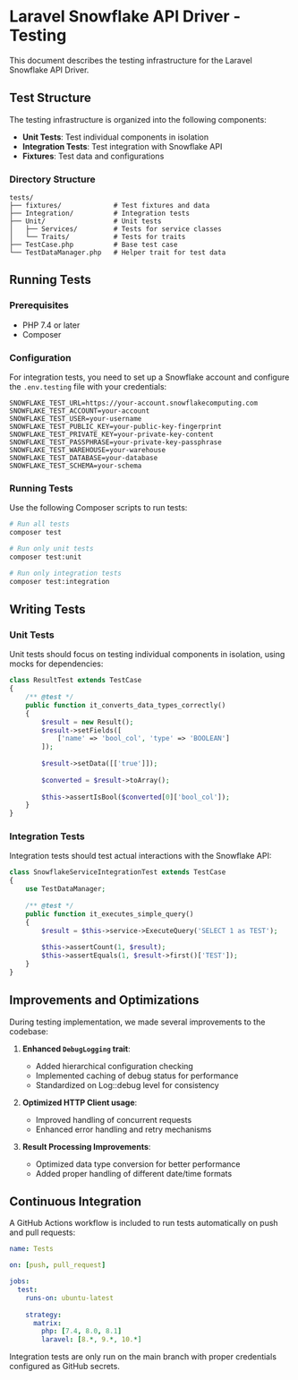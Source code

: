 # Laravel Snowflake API Driver - Testing

This document describes the testing infrastructure for the Laravel Snowflake API Driver.

## Test Structure

The testing infrastructure is organized into the following components:

- **Unit Tests**: Test individual components in isolation
- **Integration Tests**: Test integration with Snowflake API
- **Fixtures**: Test data and configurations

### Directory Structure

```
tests/
├── fixtures/             # Test fixtures and data
├── Integration/          # Integration tests 
├── Unit/                 # Unit tests
│   ├── Services/         # Tests for service classes
│   └── Traits/           # Tests for traits
├── TestCase.php          # Base test case
└── TestDataManager.php   # Helper trait for test data
```

## Running Tests

### Prerequisites

- PHP 7.4 or later
- Composer

### Configuration

For integration tests, you need to set up a Snowflake account and configure the `.env.testing` file with your credentials:

```env
SNOWFLAKE_TEST_URL=https://your-account.snowflakecomputing.com
SNOWFLAKE_TEST_ACCOUNT=your-account
SNOWFLAKE_TEST_USER=your-username
SNOWFLAKE_TEST_PUBLIC_KEY=your-public-key-fingerprint
SNOWFLAKE_TEST_PRIVATE_KEY=your-private-key-content
SNOWFLAKE_TEST_PASSPHRASE=your-private-key-passphrase
SNOWFLAKE_TEST_WAREHOUSE=your-warehouse
SNOWFLAKE_TEST_DATABASE=your-database
SNOWFLAKE_TEST_SCHEMA=your-schema
```

### Running Tests

Use the following Composer scripts to run tests:

```bash
# Run all tests
composer test

# Run only unit tests
composer test:unit

# Run only integration tests
composer test:integration
```

## Writing Tests

### Unit Tests

Unit tests should focus on testing individual components in isolation, using mocks for dependencies:

```php
class ResultTest extends TestCase
{
    /** @test */
    public function it_converts_data_types_correctly()
    {
        $result = new Result();
        $result->setFields([
            ['name' => 'bool_col', 'type' => 'BOOLEAN']
        ]);
        
        $result->setData([['true']]);
        
        $converted = $result->toArray();
        
        $this->assertIsBool($converted[0]['bool_col']);
    }
}
```

### Integration Tests

Integration tests should test actual interactions with the Snowflake API:

```php
class SnowflakeServiceIntegrationTest extends TestCase
{
    use TestDataManager;
    
    /** @test */
    public function it_executes_simple_query()
    {
        $result = $this->service->ExecuteQuery('SELECT 1 as TEST');
        
        $this->assertCount(1, $result);
        $this->assertEquals(1, $result->first()['TEST']);
    }
}
```

## Improvements and Optimizations

During testing implementation, we made several improvements to the codebase:

1. **Enhanced `DebugLogging` trait**:
   - Added hierarchical configuration checking
   - Implemented caching of debug status for performance
   - Standardized on Log::debug level for consistency

2. **Optimized HTTP Client usage**:
   - Improved handling of concurrent requests
   - Enhanced error handling and retry mechanisms

3. **Result Processing Improvements**:
   - Optimized data type conversion for better performance
   - Added proper handling of different date/time formats

## Continuous Integration

A GitHub Actions workflow is included to run tests automatically on push and pull requests:

```yaml
name: Tests

on: [push, pull_request]

jobs:
  test:
    runs-on: ubuntu-latest
    
    strategy:
      matrix:
        php: [7.4, 8.0, 8.1]
        laravel: [8.*, 9.*, 10.*]
```

Integration tests are only run on the main branch with proper credentials configured as GitHub secrets. 